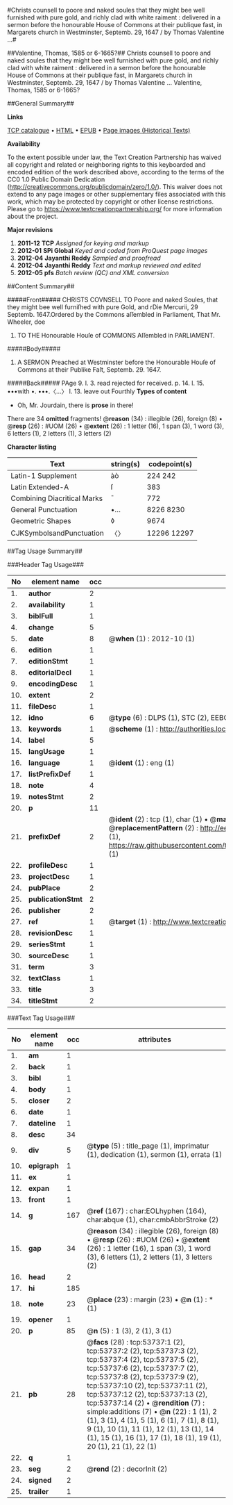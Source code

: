 #Christs counsell to poore and naked soules that they might bee well furnished with pure gold, and richly clad with white raiment : delivered in a sermon before the honourable House of Commons at their publique fast, in Margarets church in Westminster, Septemb. 29, 1647 / by Thomas Valentine ...#

##Valentine, Thomas, 1585 or 6-1665?##
Christs counsell to poore and naked soules that they might bee well furnished with pure gold, and richly clad with white raiment : delivered in a sermon before the honourable House of Commons at their publique fast, in Margarets church in Westminster, Septemb. 29, 1647 / by Thomas Valentine ...
Valentine, Thomas, 1585 or 6-1665?

##General Summary##

**Links**

[TCP catalogue](http://www.ota.ox.ac.uk/tcp/)  • 
[HTML](http://tei.it.ox.ac.uk/tcp/Texts-HTML/free/A64/A64860.html)  • 
[EPUB](http://tei.it.ox.ac.uk/tcp/Texts-EPUB/free/A64/A64860.epub) • 
[Page images (Historical Texts)](https://historicaltexts.jisc.ac.uk/eebo-12085635e)

**Availability**

To the extent possible under law, the Text Creation Partnership has waived all copyright and related or neighboring rights to this keyboarded and encoded edition of the work described above, according to the terms of the CC0 1.0 Public Domain Dedication (http://creativecommons.org/publicdomain/zero/1.0/). This waiver does not extend to any page images or other supplementary files associated with this work, which may be protected by copyright or other license restrictions. Please go to https://www.textcreationpartnership.org/ for more information about the project.

**Major revisions**

1. __2011-12__ __TCP__ *Assigned for keying and markup*
1. __2012-01__ __SPi Global__ *Keyed and coded from ProQuest page images*
1. __2012-04__ __Jayanthi Reddy__ *Sampled and proofread*
1. __2012-04__ __Jayanthi Reddy__ *Text and markup reviewed and edited*
1. __2012-05__ __pfs__ *Batch review (QC) and XML conversion*

##Content Summary##

#####Front#####
CHRISTS COVNSELL TO Poore and naked Soules, that they might bee well furniſhed with pure Gold, and rDie Mercurii, 29 Septemb. 1647.Ordered by the Commons aſſembled in Parliament, That Mr. Wheeler, doe
1. TO THE Honourable Houſe of COMMONS Aſſembled in PARLIAMENT.

#####Body#####

1. A SERMON Preached at Westminster before the Honourable Houſe of Commons at their Publike Faſt, Septemb. 29. 1647.

#####Back#####
PAge 9. l. 3. read rejected for received. p. 14. l. 15. •••with •. •••.〈…〉 l. 13. leave out Fourthly
**Types of content**

  * Oh, Mr. Jourdain, there is **prose** in there!

There are 34 **omitted** fragments! 
 @__reason__ (34) : illegible (26), foreign (8)  •  @__resp__ (26) : #UOM (26)  •  @__extent__ (26) : 1 letter (16), 1 span (3), 1 word (3), 6 letters (1), 2 letters (1), 3 letters (2)

**Character listing**


|Text|string(s)|codepoint(s)|
|---|---|---|
|Latin-1 Supplement|àò|224 242|
|Latin Extended-A|ſ|383|
|Combining             Diacritical Marks|̄|772|
|General Punctuation|•…|8226 8230|
|Geometric Shapes|◊|9674|
|CJKSymbolsandPunctuation|〈〉|12296 12297|

##Tag Usage Summary##

###Header Tag Usage###

|No|element name|occ|attributes|
|---|---|---|---|
|1.|__author__|2||
|2.|__availability__|1||
|3.|__biblFull__|1||
|4.|__change__|5||
|5.|__date__|8| @__when__ (1) : 2012-10 (1)|
|6.|__edition__|1||
|7.|__editionStmt__|1||
|8.|__editorialDecl__|1||
|9.|__encodingDesc__|1||
|10.|__extent__|2||
|11.|__fileDesc__|1||
|12.|__idno__|6| @__type__ (6) : DLPS (1), STC (2), EEBO-CITATION (1), OCLC (1), VID (1)|
|13.|__keywords__|1| @__scheme__ (1) : http://authorities.loc.gov/ (1)|
|14.|__label__|5||
|15.|__langUsage__|1||
|16.|__language__|1| @__ident__ (1) : eng (1)|
|17.|__listPrefixDef__|1||
|18.|__note__|4||
|19.|__notesStmt__|2||
|20.|__p__|11||
|21.|__prefixDef__|2| @__ident__ (2) : tcp (1), char (1)  •  @__matchPattern__ (2) : ([0-9\-]+):([0-9IVX]+) (1), (.+) (1)  •  @__replacementPattern__ (2) : http://eebo.chadwyck.com/downloadtiff?vid=$1&page=$2 (1), https://raw.githubusercontent.com/textcreationpartnership/Texts/master/tcpchars.xml#$1 (1)|
|22.|__profileDesc__|1||
|23.|__projectDesc__|1||
|24.|__pubPlace__|2||
|25.|__publicationStmt__|2||
|26.|__publisher__|2||
|27.|__ref__|1| @__target__ (1) : http://www.textcreationpartnership.org/docs/. (1)|
|28.|__revisionDesc__|1||
|29.|__seriesStmt__|1||
|30.|__sourceDesc__|1||
|31.|__term__|3||
|32.|__textClass__|1||
|33.|__title__|3||
|34.|__titleStmt__|2||


###Text Tag Usage###

|No|element name|occ|attributes|
|---|---|---|---|
|1.|__am__|1||
|2.|__back__|1||
|3.|__bibl__|1||
|4.|__body__|1||
|5.|__closer__|2||
|6.|__date__|1||
|7.|__dateline__|1||
|8.|__desc__|34||
|9.|__div__|5| @__type__ (5) : title_page (1), imprimatur (1), dedication (1), sermon (1), errata (1)|
|10.|__epigraph__|1||
|11.|__ex__|1||
|12.|__expan__|1||
|13.|__front__|1||
|14.|__g__|167| @__ref__ (167) : char:EOLhyphen (164), char:abque (1), char:cmbAbbrStroke (2)|
|15.|__gap__|34| @__reason__ (34) : illegible (26), foreign (8)  •  @__resp__ (26) : #UOM (26)  •  @__extent__ (26) : 1 letter (16), 1 span (3), 1 word (3), 6 letters (1), 2 letters (1), 3 letters (2)|
|16.|__head__|2||
|17.|__hi__|185||
|18.|__note__|23| @__place__ (23) : margin (23)  •  @__n__ (1) : * (1)|
|19.|__opener__|1||
|20.|__p__|85| @__n__ (5) : 1 (3), 2 (1), 3 (1)|
|21.|__pb__|28| @__facs__ (28) : tcp:53737:1 (2), tcp:53737:2 (2), tcp:53737:3 (2), tcp:53737:4 (2), tcp:53737:5 (2), tcp:53737:6 (2), tcp:53737:7 (2), tcp:53737:8 (2), tcp:53737:9 (2), tcp:53737:10 (2), tcp:53737:11 (2), tcp:53737:12 (2), tcp:53737:13 (2), tcp:53737:14 (2)  •  @__rendition__ (7) : simple:additions (7)  •  @__n__ (22) : 1 (1), 2 (1), 3 (1), 4 (1), 5 (1), 6 (1), 7 (1), 8 (1), 9 (1), 10 (1), 11 (1), 12 (1), 13 (1), 14 (1), 15 (1), 16 (1), 17 (1), 18 (1), 19 (1), 20 (1), 21 (1), 22 (1)|
|22.|__q__|1||
|23.|__seg__|2| @__rend__ (2) : decorInit (2)|
|24.|__signed__|2||
|25.|__trailer__|1||
